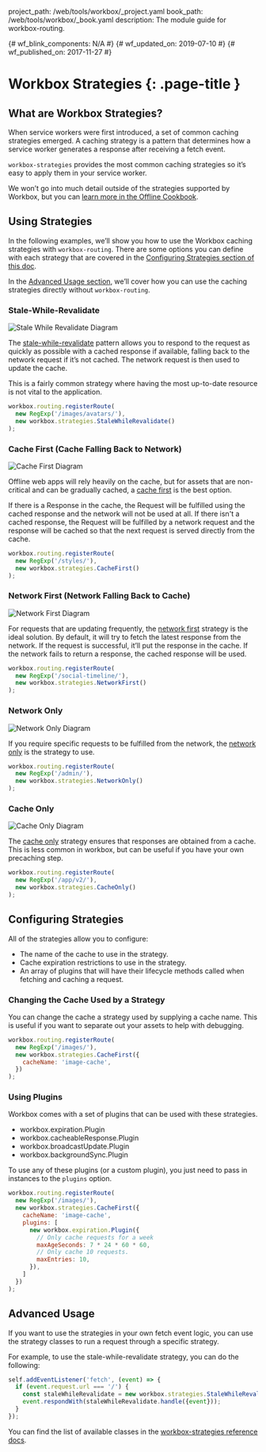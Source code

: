 project_path: /web/tools/workbox/_project.yaml
book_path: /web/tools/workbox/_book.yaml
description: The module guide for workbox-routing.

{# wf_blink_components: N/A #}
{# wf_updated_on: 2019-07-10 #}
{# wf_published_on: 2017-11-27 #}

# Workbox Strategies {: .page-title }

## What are Workbox Strategies?

When service workers were first introduced, a set of common caching strategies
emerged. A caching strategy is a pattern that determines how a service worker
generates a response after receiving a fetch event.

`workbox-strategies` provides the most common caching strategies so it’s easy to
apply them in your service worker.

We won’t go into much detail outside of the strategies supported by Workbox,
but you can [learn more in the Offline Cookbook](/web/fundamentals/instant-and-offline/offline-cookbook/).

## Using Strategies

In the following examples, we’ll show you how to use the Workbox caching
strategies with `workbox-routing`. There are some options you can define with
each strategy that are covered in the
[Configuring Strategies section of this doc](#configuring_strategies).

In the [Advanced Usage section](#advanced_usage), we’ll cover how you can use
the caching strategies directly without `workbox-routing`.

### Stale-While-Revalidate

![Stale While Revalidate Diagram](../images/modules/workbox-strategies/stale-while-revalidate.png)

The [stale-while-revalidate](/web/fundamentals/instant-and-offline/offline-cookbook/#stale-while-revalidate)
pattern allows you to respond to the request as quickly as possible with a
cached response if available, falling back to the network request if it’s
not cached. The network request is then used to update the cache.

This is a fairly common strategy where having the most up-to-date resource
is not vital to the application.

```javascript
workbox.routing.registerRoute(
  new RegExp('/images/avatars/'),
  new workbox.strategies.StaleWhileRevalidate()
);
```

### Cache First (Cache Falling Back to Network)

![Cache First Diagram](../images/modules/workbox-strategies/cache-first.png)

Offline web apps will rely heavily on the cache, but for assets that are
non-critical and can be gradually cached, a
[cache first](/web/fundamentals/instant-and-offline/offline-cookbook/#cache-falling-back-to-network)
is the best option.

If there is a Response in the cache, the Request will be fulfilled using the
cached response and the network will not be used at all. If there isn't a cached
response, the Request will be fulfilled by a network request and the response
will be cached so that the next request is served directly from the cache.

```javascript
workbox.routing.registerRoute(
  new RegExp('/styles/'),
  new workbox.strategies.CacheFirst()
);
```

### Network First (Network Falling Back to Cache)

![Network First Diagram](../images/modules/workbox-strategies/network-first.png)

For requests that are updating frequently, the
[network first](/web/fundamentals/instant-and-offline/offline-cookbook/#network-falling-back-to-cache)
strategy is the ideal solution. By default, it will try to fetch the latest
response from the network. If the request is successful, it’ll put the response
in the cache. If the network fails to return a response, the cached response
will be used.

```javascript
workbox.routing.registerRoute(
  new RegExp('/social-timeline/'),
  new workbox.strategies.NetworkFirst()
);
```

### Network Only

![Network Only Diagram](../images/modules/workbox-strategies/network-only.png)

If you require specific requests to be fulfilled from the network, the
[network only](/web/fundamentals/instant-and-offline/offline-cookbook/#network-only)
is the strategy to use.

```javascript
workbox.routing.registerRoute(
  new RegExp('/admin/'),
  new workbox.strategies.NetworkOnly()
);
```

### Cache Only

![Cache Only Diagram](../images/modules/workbox-strategies/cache-only.png)

The [cache only](/web/fundamentals/instant-and-offline/offline-cookbook/#cache-only)
strategy ensures that responses are obtained from a cache. This is less common
in workbox, but can be useful if you have your own precaching step.

```javascript
workbox.routing.registerRoute(
  new RegExp('/app/v2/'),
  new workbox.strategies.CacheOnly()
);
```

## Configuring Strategies

All of the strategies allow you to configure:

- The name of the cache to use in the strategy.
- Cache expiration restrictions to use in the strategy.
- An array of plugins that will have their lifecycle methods called when
  fetching and caching a request.

### Changing the Cache Used by a Strategy
You can change the cache a strategy used by supplying a cache name. This is
useful if you want to separate out your assets to help with debugging.

```javascript
workbox.routing.registerRoute(
  new RegExp('/images/'),
  new workbox.strategies.CacheFirst({
    cacheName: 'image-cache',
  })
);
```

### Using Plugins
Workbox comes with a set of plugins that can be used with these strategies.

- workbox.expiration.Plugin
- workbox.cacheableResponse.Plugin
- workbox.broadcastUpdate.Plugin
- workbox.backgroundSync.Plugin

To use any of these plugins (or a custom plugin), you just need to pass in
instances to the `plugins` option.

```javascript
workbox.routing.registerRoute(
  new RegExp('/images/'),
  new workbox.strategies.CacheFirst({
    cacheName: 'image-cache',
    plugins: [
      new workbox.expiration.Plugin({
        // Only cache requests for a week
        maxAgeSeconds: 7 * 24 * 60 * 60,
        // Only cache 10 requests.
        maxEntries: 10,
      }),
    ]
  })
);
```

## Advanced Usage

If you want to use the strategies in your own fetch event logic, you can
use the strategy classes to run a request through a specific strategy.

For example, to use the stale-while-revalidate strategy, you can do the
following:

```javascript
self.addEventListener('fetch', (event) => {
  if (event.request.url === '/') {
    const staleWhileRevalidate = new workbox.strategies.StaleWhileRevalidate();
    event.respondWith(staleWhileRevalidate.handle({event}));
  }
});
```

You can find the list of available classes in the
[workbox-strategies reference docs](/web/tools/workbox/reference-docs/latest/workbox.strategies).
